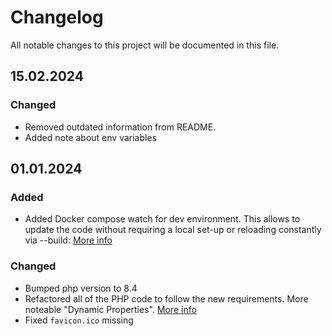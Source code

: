 # Changelog

All notable changes to this project will be documented in this file.

## 15.02.2024
### Changed
- Removed outdated information from README. 
- Added note about env variables
 
## 01.01.2024
### Added
- Added Docker compose watch for dev environment. This allows to update the code without requiring a local set-up or reloading constantly via --build: [More info](https://docs.docker.com/compose/file-watch/)
### Changed
- Bumped php version to 8.4
- Refactored all of the PHP code to follow the new requirements. More noteable "Dynamic Properties". [More info](https://www.php.net/manual/en/migration82.deprecated.php)
- Fixed `favicon.ico` missing
